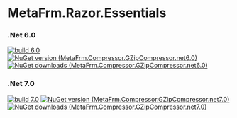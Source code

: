 # MetaFrm.Razor.Essentials

### .Net 6.0
[![build 6.0](https://github.com/MetaFrm.Razor.Essentials/actions/workflows/build_6.0.yml/badge.svg)](https://github.com/MetaFrm.Razor.Essentials/actions/workflows/build_6.0.yml)
[![NuGet version (MetaFrm.Compressor.GZipCompressor.net6.0)](https://img.shields.io/nuget/v/MetaFrm.Compressor.GZipCompressor.net6.0)](https://www.nuget.org/packages/MetaFrm.Compressor.GZipCompressor.net6.0/)
[![NuGet downloads (MetaFrm.Compressor.GZipCompressor.net6.0)](https://img.shields.io/nuget/dt/MetaFrm.Compressor.GZipCompressor.net6.0)](https://www.nuget.org/packages/MetaFrm.Compressor.GZipCompressor.net6.0/)
### .Net 7.0
[![build 7.0](https://github.com/MetaFrm.Razor.Essentials/actions/workflows/build_7.0.yml/badge.svg)](https://github.com/MetaFrm.Razor.Essentials/actions/workflows/build_7.0.yml)
[![NuGet version (MetaFrm.Compressor.GZipCompressor.net7.0)](https://img.shields.io/nuget/v/MetaFrm.Compressor.GZipCompressor.net7.0)](https://www.nuget.org/packages/MetaFrm.Compressor.GZipCompressor.net7.0/)
[![NuGet downloads (MetaFrm.Compressor.GZipCompressor.net7.0)](https://img.shields.io/nuget/dt/MetaFrm.Compressor.GZipCompressor.net7.0)](https://www.nuget.org/packages/MetaFrm.Compressor.GZipCompressor.net7.0/)